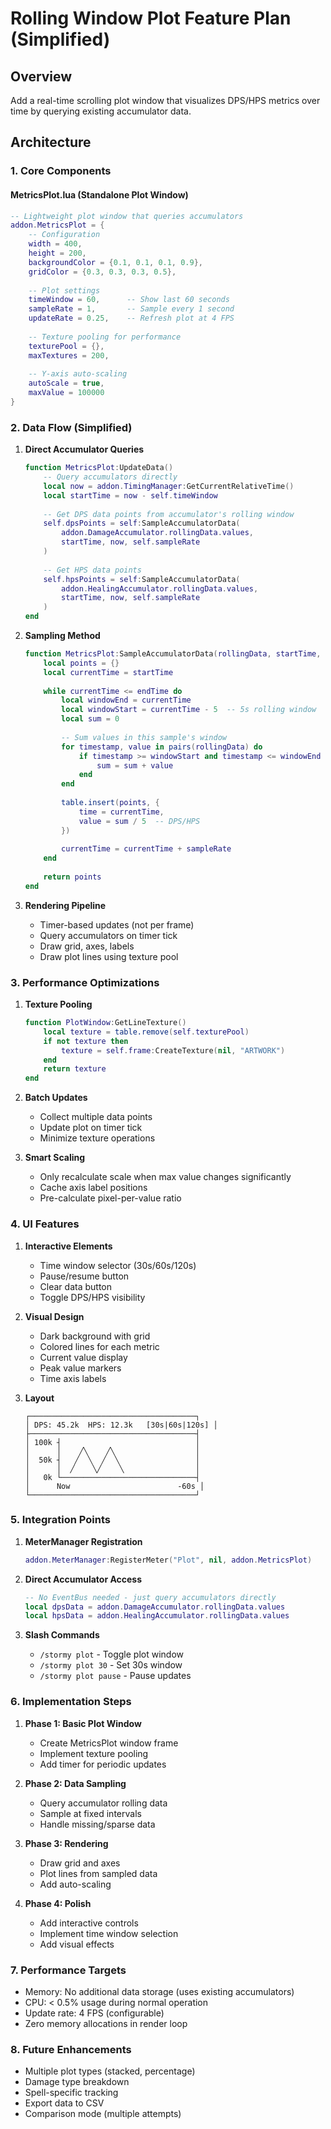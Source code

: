 # Rolling Window Plot Feature Plan (Simplified)

## Overview
Add a real-time scrolling plot window that visualizes DPS/HPS metrics over time by querying existing accumulator data.

## Architecture

### 1. Core Components

#### MetricsPlot.lua (Standalone Plot Window)
```lua
-- Lightweight plot window that queries accumulators
addon.MetricsPlot = {
    -- Configuration
    width = 400,
    height = 200,
    backgroundColor = {0.1, 0.1, 0.1, 0.9},
    gridColor = {0.3, 0.3, 0.3, 0.5},
    
    -- Plot settings
    timeWindow = 60,      -- Show last 60 seconds
    sampleRate = 1,       -- Sample every 1 second
    updateRate = 0.25,    -- Refresh plot at 4 FPS
    
    -- Texture pooling for performance
    texturePool = {},
    maxTextures = 200,
    
    -- Y-axis auto-scaling
    autoScale = true,
    maxValue = 100000
}
```

### 2. Data Flow (Simplified)

1. **Direct Accumulator Queries**
   ```lua
   function MetricsPlot:UpdateData()
       -- Query accumulators directly
       local now = addon.TimingManager:GetCurrentRelativeTime()
       local startTime = now - self.timeWindow
       
       -- Get DPS data points from accumulator's rolling window
       self.dpsPoints = self:SampleAccumulatorData(
           addon.DamageAccumulator.rollingData.values,
           startTime, now, self.sampleRate
       )
       
       -- Get HPS data points
       self.hpsPoints = self:SampleAccumulatorData(
           addon.HealingAccumulator.rollingData.values,
           startTime, now, self.sampleRate
       )
   end
   ```

2. **Sampling Method**
   ```lua
   function MetricsPlot:SampleAccumulatorData(rollingData, startTime, endTime, sampleRate)
       local points = {}
       local currentTime = startTime
       
       while currentTime <= endTime do
           local windowEnd = currentTime
           local windowStart = currentTime - 5  -- 5s rolling window
           local sum = 0
           
           -- Sum values in this sample's window
           for timestamp, value in pairs(rollingData) do
               if timestamp >= windowStart and timestamp <= windowEnd then
                   sum = sum + value
               end
           end
           
           table.insert(points, {
               time = currentTime,
               value = sum / 5  -- DPS/HPS
           })
           
           currentTime = currentTime + sampleRate
       end
       
       return points
   end
   ```

3. **Rendering Pipeline**
   - Timer-based updates (not per frame)
   - Query accumulators on timer tick
   - Draw grid, axes, labels
   - Draw plot lines using texture pool

### 3. Performance Optimizations

1. **Texture Pooling**
   ```lua
   function PlotWindow:GetLineTexture()
       local texture = table.remove(self.texturePool)
       if not texture then
           texture = self.frame:CreateTexture(nil, "ARTWORK")
       end
       return texture
   end
   ```

2. **Batch Updates**
   - Collect multiple data points
   - Update plot on timer tick
   - Minimize texture operations

3. **Smart Scaling**
   - Only recalculate scale when max value changes significantly
   - Cache axis label positions
   - Pre-calculate pixel-per-value ratio

### 4. UI Features

1. **Interactive Elements**
   - Time window selector (30s/60s/120s)
   - Pause/resume button
   - Clear data button
   - Toggle DPS/HPS visibility

2. **Visual Design**
   - Dark background with grid
   - Colored lines for each metric
   - Current value display
   - Peak value markers
   - Time axis labels

3. **Layout**
   ```
   ┌─────────────────────────────────────┐
   │ DPS: 45.2k  HPS: 12.3k   [30s|60s|120s] │
   ├─────────────────────────────────────┤
   │ 100k ┤                              │
   │      │    ╱╲    ╱╲                  │
   │  50k ┤   ╱  ╲  ╱  ╲                 │
   │      │  ╱    ╲╱    ╲                │
   │   0k └──────────────────────────────┤
   │      Now                        -60s │
   └─────────────────────────────────────┘
   ```

### 5. Integration Points

1. **MeterManager Registration**
   ```lua
   addon.MeterManager:RegisterMeter("Plot", nil, addon.MetricsPlot)
   ```

2. **Direct Accumulator Access**
   ```lua
   -- No EventBus needed - just query accumulators directly
   local dpsData = addon.DamageAccumulator.rollingData.values
   local hpsData = addon.HealingAccumulator.rollingData.values
   ```

3. **Slash Commands**
   - `/stormy plot` - Toggle plot window
   - `/stormy plot 30` - Set 30s window
   - `/stormy plot pause` - Pause updates

### 6. Implementation Steps

1. **Phase 1: Basic Plot Window**
   - Create MetricsPlot window frame
   - Implement texture pooling
   - Add timer for periodic updates

2. **Phase 2: Data Sampling**
   - Query accumulator rolling data
   - Sample at fixed intervals
   - Handle missing/sparse data

3. **Phase 3: Rendering**
   - Draw grid and axes
   - Plot lines from sampled data
   - Add auto-scaling

4. **Phase 4: Polish**
   - Add interactive controls
   - Implement time window selection
   - Add visual effects

### 7. Performance Targets

- Memory: No additional data storage (uses existing accumulators)
- CPU: < 0.5% usage during normal operation
- Update rate: 4 FPS (configurable)
- Zero memory allocations in render loop

### 8. Future Enhancements

- Multiple plot types (stacked, percentage)
- Damage type breakdown
- Spell-specific tracking
- Export data to CSV
- Comparison mode (multiple attempts)